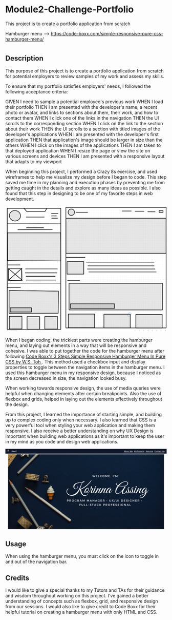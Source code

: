 # Module2-Challenge-Portfolio
This project is to create a portfolio application from scratch


Hamburger menu --> https://code-boxx.com/simple-responsive-pure-css-hamburger-menu/

# <Your-Project-Title>

## Description

This purpose of this project is to create a portfolio application from scratch for potential employers to review samples of my work and assess my skills.

To ensure that my portfolio satisfies employers' needs, I followed the following acceptance criteria:

GIVEN I need to sample a potential employee's previous work
WHEN I load their portfolio
THEN I am presented with the developer's name, a recent photo or avatar, and links to sections about them, their work, and how to contact them
WHEN I click one of the links in the navigation
THEN the UI scrolls to the corresponding section
WHEN I click on the link to the section about their work
THEN the UI scrolls to a section with titled images of the developer's applications
WHEN I am presented with the developer's first application
THEN that application's image should be larger in size than the others
WHEN I click on the images of the applications
THEN I am taken to that deployed application
WHEN I resize the page or view the site on various screens and devices
THEN I am presented with a responsive layout that adapts to my viewport

When beginning this project, I performed a Crazy 8s exercise, and used wireframes to help me visualize my design before I began to code. This step saved me time in my planning and execution phases by preventing me from getting caught in the details and explore as many ideas as possible. I also found that this step in designing to be one of my favorite steps in web development.

![Wireframes](/assets/images/Wireframes-portfolio.png)

When I began coding, the trickiest parts were creating the hamburger menu, and laying out elements in a way that will be responsive and cohesive. I was able to put together the code for the hamburger menu after following [Code Boxx's 3 Steps Simple Responsive Hamburger Menu In Pure CSS by W.S. Toh ](https://code-boxx.com/simple-responsive-pure-css-hamburger-menu/). This method used a checkbox input and display properties to toggle between the navigation items in the hamburger menu. I used this hamburger menu in my responsive design, because I noticed as the screen decreased in size, the navigation looked busy. 

When working towards responsive design, the use of media queries were helpful when changing elements after certain breakpoints. Also the use of flexbox and grids, helped in laying out the elements effectively throughout the design.

From this project, I learned the importance of starting simple, and building up to complex coding only when necessary. I also learned that CSS is a very powerful tool when styling your web application and making them responsive. I also receive a better understanding on why UX Design is important when building web applications as it's important to keep the user in my mind as you code and design web applications.

![Portfolio Home Page](/assets/images/Porfolio-Homepage.png)

## Usage

When using the hamburger menu, you must click on the icon to toggle in and out of the navigation bar.

## Credits

I would like to give a special thanks to my Tutors and TAs for their guidance and wisdom  throughout working on this project. I've gained a better understanding of concepts such as flexbox, grid, and responsive design from our sessions. I would also like to give credit to Code Boxx for their helpful tutorial on creating a hamburger menu with only HTML and CSS.
